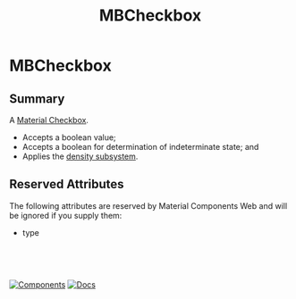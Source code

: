 ﻿---
uid: C.MBCheckbox
title: MBCheckbox
---
# MBCheckbox

## Summary

A [Material Checkbox](https://github.com/material-components/material-components-web/tree/v7.0.0/packages/mdc-checkbox#selection-controls-checkboxes).

- Accepts a boolean value;
- Accepts a boolean for determination of indeterminate state; and
- Applies the [density subsystem](xref:A.Density).

## Reserved Attributes

The following attributes are reserved by Material Components Web and will be ignored if you supply them:

- type

&nbsp;

&nbsp;

[![Components](https://img.shields.io/static/v1?label=Components&message=Core&color=blue)](xref:A.CoreComponents)
[![Docs](https://img.shields.io/static/v1?label=API%20Documentation&message=MBCheckbox&color=brightgreen)](xref:Material.Blazor.MBCheckbox)
